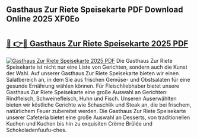 ## Gasthaus Zur Riete Speisekarte PDF Download Online 2025 XF0Eo

# <h2><a href="http://gca98l.nevu.top/?p=Gasthaus+Zur+Riete+Speisekarte">🔗 👉🔴 Gasthaus Zur Riete Speisekarte 2025 PDF</a></h2>

[![Gasthaus Zur Riete Speisekarte 2025 PDF](https://i.imgur.com/dBaPXMq.png)](http://gca98l.nevu.top/?p=Gasthaus+Zur+Riete+Speisekarte)
Die Gasthaus Zur Riete Speisekarte ist nicht nur eine Liste von Gerichten, sondern auch die Kunst der Wahl. Auf unserer Gasthaus Zur Riete Speisekarte bieten wir einen Salatbereich an, in dem Sie aus frischen Gemüse- und Obstsalaten für eine gesunde Ernährung wählen können. Für Fleischliebhaber bietet unsere Gasthaus Zur Riete Speisekarte eine große Auswahl an Gerichten: Rindfleisch, Schweinefleisch, Huhn und Fisch. Unseren Auserwählten bieten wir köstliche Gerichte wie Schaschlik und Steak an, die bei frischem, natürlichem Feuer zubereitet werden. Die Gasthaus Zur Riete Speisekarte unserer Cafeteria bietet eine große Auswahl an Desserts, von traditionellen Kuchen und Kuchen bis hin zu exquisiten Crème Brûlée und Schokoladenfuufu-ches.
